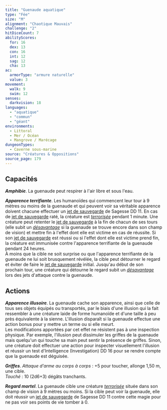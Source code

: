 ```yaml
---
title: "Guenaude aquatique"
type: "Fée"
size: "M"
alignment: "Chaotique Mauvais"
challenge: "2"
hitDiceCount: 7
abilityScores:
  for: 16
  dex: 13
  con: 16
  int: 12
  sag: 12
  cha: 13
ac:
  armorType: "armure naturelle"
  value: 3
movement:
  walk: 9
  swim: 12
senses:
  darkvision: 18
languages:
  - "aquatique"
  - "commun"
  - "géant"
environments:
  - Littoral
  - Mer / Océan
  - Mangrove / Marécage
dungeonTypes:
  - Caverne sous-marine
source: "Créatures & Oppositions"
source_page: 179
---
```

## Capacités
_**Amphibie**_. La guenaude peut respirer à l'air libre et sous l'eau.

_**Apparence terrifiante**_. Les humanoïdes qui commencent leur tour à 9 mètres ou moins de la guenaude et qui peuvent voir sa véritable apparence doivent chacune effectuer un [jet de sauvegarde](/utiliser-les-caracteristiques/#jets-de-sauvegarde) de Sagesse DD 11. En cas de [jet de sauvegarde](/utiliser-les-caracteristiques/#jets-de-sauvegarde) raté, la créature est [_terrorisée_](/gerer-la-sante-du-personnage/#terrorise) pendant 1 minute. Une créature peut retenter le [jet de sauvegarde](/utiliser-les-caracteristiques/#jets-de-sauvegarde) à la fin de chacun de ses tours (elle subit un [_désavantage_](/utiliser-les-caracteristiques/#avantage-et-desavantage) si la guenaude se trouve encore dans son champ de vision) et mettre fin à l'effet dont elle est victime en cas de réussite. Si son [jet de sauvegarde](/utiliser-les-caracteristiques/#jets-de-sauvegarde) est réussi ou si l'effet dont elle est victime prend fin, la créature est immunisée contre l'apparence terrifiante de la guenaude pendant 24 heures.  
À moins que la cible ne soit surprise ou que l'apparence terrifiante de la guenaude ne lui soit brusquement révélée, la cible peut détourner le regard et éviter de faire le [jet de sauvegarde](/utiliser-les-caracteristiques/#jets-de-sauvegarde) initial. Jusqu'au début de son prochain tour, une créature qui détourne le regard subit un [_désavantage_](/utiliser-les-caracteristiques/#avantage-et-desavantage) lors des jets d'attaque contre la guenaude.

## Actions
_**Apparence illusoire**_. La guenaude cache son apparence, ainsi que celle de tous ses objets équipés ou transportés, par le biais d'une illusion qui la fait ressembler à une créature laide de forme humanoïde et d'une taille à peu près équivalente à la sienne. L'illusion disparaît si la guenaude effectue une action bonus pour y mettre un terme ou si elle meurt.  
Les modifications apportées par cet effet ne résistent pas à une inspection physique. Par exemple, l'illusion peut dissimuler les griffes de la guenaude mais quelqu'un qui touche sa main peut sentir la présence de griffes. Sinon, une créature doit effectuer une action pour inspecter visuellement l'illusion et réussir un test d'Intelligence (Investigation) DD 16 pour se rendre compte que la guenaude est déguisée.

_**Griffes**_. _Attaque d'arme au corps à corps_ : +5 pour toucher, allonge 1,50 m, une cible.  
_Touché_ : 10 (2d6+3) dégâts tranchants.

_**Regard mortel**_. La guenaude cible une créature [_terrorisée_](/gerer-la-sante-du-personnage/#terrorise) située dans son champ de vision à 9 mètres ou moins. Si la cible peut voir la guenaude, elle doit réussir un [jet de sauvegarde](/utiliser-les-caracteristiques/#jets-de-sauvegarde) de Sagesse DD 11 contre cette magie pour ne pas voir ses points de vie tomber à 0.
